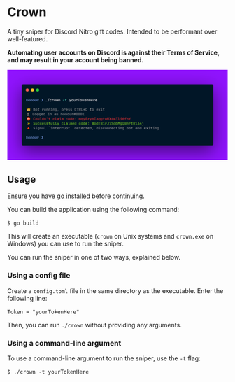 # Crown

A tiny sniper for Discord Nitro gift codes. Intended to be performant over well-featured.

**Automating user accounts on Discord is against their Terms of Service, and may result in your account being banned.**

![Showcase](showcase.png)

## Usage

Ensure you have [go installed](https://golang.org/doc/install) before continuing.

You can build the application using the following command:

```
$ go build
```

This will create an executable (`crown` on Unix systems and `crown.exe` on Windows) you can use to run the sniper.

You can run the sniper in one of two ways, explained below.

### Using a config file

Create a `config.toml` file in the same directory as the executable. Enter the following line:

```
Token = "yourTokenHere"
```

Then, you can run `./crown` without providing any arguments.

### Using a command-line argument

To use a command-line argument to run the sniper, use the `-t` flag:

```
$ ./crown -t yourTokenHere
```